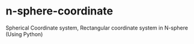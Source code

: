 # n-sphere-coordinate
Spherical Coordinate system, Rectangular coordinate system in N-sphere (Using Python)
